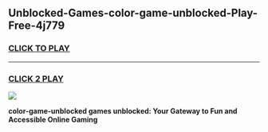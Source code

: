 
## Unblocked-Games-color-game-unblocked-Play-Free-4j779
<h3>
<a href="https://premium76.site?title=color-game-unblocked&ref=10A">CLICK TO PLAY</a></h3>
<hr>

<h3>
<a href="https://premium76.site?title=color-game-unblocked&ref=10A">CLICK 2 PLAY</a>
  
</h3>

<a href="https://premium76.site?title=color-game-unblocked&ref=10A"><img src="https://clearcache.store/games.png"></a>


**color-game-unblocked games unblocked: Your Gateway to Fun and Accessible Online Gaming**
